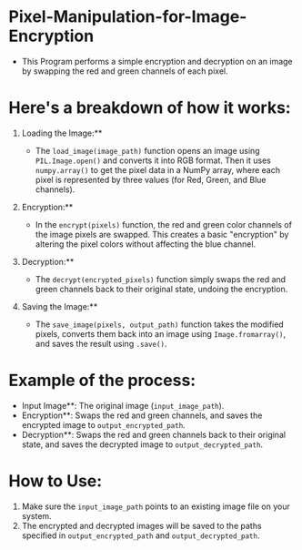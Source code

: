 # Pixel-Manipulation-for-Image-Encryption
- This Program performs a simple encryption and decryption on an image by swapping the red and green channels of each pixel.

# Here's a breakdown of how it works:
1) Loading the Image:**
   - The `load_image(image_path)` function opens an image using `PIL.Image.open()` and converts it into RGB format. Then it uses `numpy.array()` to get the pixel data in a NumPy array, where each pixel is represented by three values (for Red, Green, and Blue channels).

2) Encryption:**
   - In the `encrypt(pixels)` function, the red and green color channels of the image pixels are swapped. This creates a basic "encryption" by altering the pixel colors without affecting the blue channel.

3) Decryption:**
   - The `decrypt(encrypted_pixels)` function simply swaps the red and green channels back to their original state, undoing the encryption.

4) Saving the Image:**
   - The `save_image(pixels, output_path)` function takes the modified pixels, converts them back into an image using `Image.fromarray()`, and saves the result using `.save()`.

# Example of the process:
- Input Image**: The original image (`input_image_path`).
- Encryption**: Swaps the red and green channels, and saves the encrypted image to `output_encrypted_path`.
- Decryption**: Swaps the red and green channels back to their original state, and saves the decrypted image to `output_decrypted_path`.

# How to Use:
1. Make sure the `input_image_path` points to an existing image file on your system.
2. The encrypted and decrypted images will be saved to the paths specified in `output_encrypted_path` and `output_decrypted_path`.
